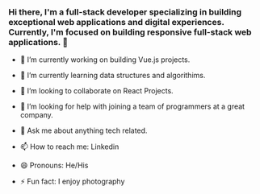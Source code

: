 ### Hi there, I'm a full-stack developer specializing in building exceptional web applications and digital experiences. Currently, I'm focused on building responsive full-stack web applications. 👋

- 🔭 I’m currently working on building Vue.js projects.

- 🌱 I’m currently learning data structures and algorithims.

- 👯 I’m looking to collaborate on React Projects.

- 🤔 I’m looking for help with joining a team of programmers at a great company.

- 💬 Ask me about anything tech related.

- 📫 How to reach me: Linkedin

- 😄 Pronouns: He/His

- ⚡ Fun fact: I enjoy photography

